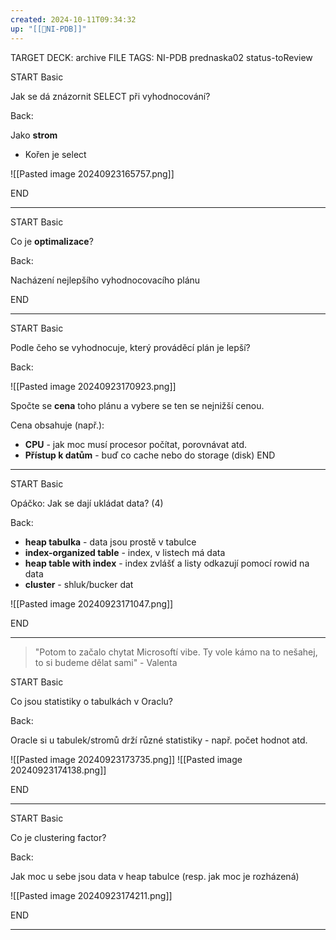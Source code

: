 ```yaml
---
created: 2024-10-11T09:34:32
up: "[[📖NI-PDB]]"
---
```


TARGET DECK: archive
FILE TAGS: NI-PDB prednaska02 status-toReview

START
Basic

Jak se dá znázornit SELECT při vyhodnocování?

Back:

Jako **strom**

- Kořen je select

![[Pasted image 20240923165757.png]]
<!--ID: 1728921214670-->

END

---

START
Basic

Co je **optimalizace**?

Back:

Nacházení nejlepšího vyhodnocovacího plánu
<!--ID: 1728921214673-->

END

---

START
Basic

Podle čeho se vyhodnocuje, který prováděcí plán je lepší?

Back:

![[Pasted image 20240923170923.png]]

Spočte se **cena** toho plánu a vybere se ten se nejnižší cenou.

Cena obsahuje (např.):

- **CPU** - jak moc musí procesor počítat, porovnávat atd.
- **Přístup k datům** - buď co cache nebo do storage (disk)
  <!--ID: 1728921214675-->
  END

---

START
Basic

Opáčko: Jak se dají ukládat data? (4)

Back:

- **heap tabulka** - data jsou prostě v tabulce
- **index-organized table** - index, v listech má data
- **heap table with index** - index zvlášť a listy odkazují pomocí rowid na data
- **cluster** - shluk/bucker dat

![[Pasted image 20240923171047.png]]
<!--ID: 1728921214678-->

END

---

> "Potom to začalo chytat Microsoftí vibe. Ty vole kámo na to nešahej, to si budeme dělat sami" - Valenta

START
Basic

Co jsou statistiky o tabulkách v Oraclu?

Back:

Oracle si u tabulek/stromů drží různé statistiky - např. počet hodnot atd.

![[Pasted image 20240923173735.png]]
![[Pasted image 20240923174138.png]]
<!--ID: 1728921214681-->

END

---

START
Basic

Co je clustering factor?

Back:

Jak moc u sebe jsou data v heap tabulce (resp. jak moc je rozházená)

![[Pasted image 20240923174211.png]]
<!--ID: 1728921214684-->

END

---
